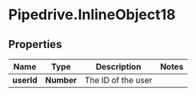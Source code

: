 # Pipedrive.InlineObject18

## Properties

Name | Type | Description | Notes
------------ | ------------- | ------------- | -------------
**userId** | **Number** | The ID of the user | 


